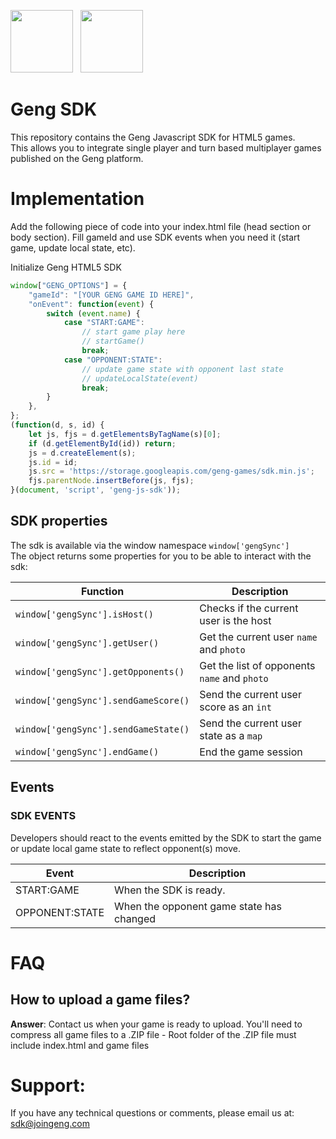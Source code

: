 <img src="https://upload.wikimedia.org/wikipedia/en/thumb/b/be/Gamepad.svg/600px-Gamepad.svg.png" width="100" alt="" data-canonical-src="https://avatars1.githubusercontent.com/u/54474115?s=460&v=4">  &nbsp;
<img src="https://upload.wikimedia.org/wikipedia/commons/thumb/3/38/HTML5_Badge.svg/600px-HTML5_Badge.svg.png" width="100" alt="" data-canonical-src="https://upload.wikimedia.org/wikipedia/commons/thumb/3/38/HTML5_Badge.svg/600px-HTML5_Badge.svg.png">

# Geng SDK
This repository contains the Geng Javascript SDK for HTML5 games. <br>
This allows you to integrate single player and turn based multiplayer games published on the Geng platform.

# Implementation
<p>Add the following piece of code into your index.html file (head section or body section). Fill gameId and use SDK events when you need it (start game, update local state, etc).</p>
<p>Initialize Geng HTML5 SDK</p>

```js
window["GENG_OPTIONS"] = {
    "gameId": "[YOUR GENG GAME ID HERE]",
    "onEvent": function(event) {
        switch (event.name) {
            case "START:GAME":
                // start game play here
                // startGame()
                break;
            case "OPPONENT:STATE":
                // update game state with opponent last state
                // updateLocalState(event)
                break;
        }
    },
};
(function(d, s, id) {
    let js, fjs = d.getElementsByTagName(s)[0];
    if (d.getElementById(id)) return;
    js = d.createElement(s);
    js.id = id;
    js.src = 'https://storage.googleapis.com/geng-games/sdk.min.js';
    fjs.parentNode.insertBefore(js, fjs);
}(document, 'script', 'geng-js-sdk'));
```

## SDK properties
The sdk is available via the window namespace ```window['gengSync']``` <br>
The object returns some properties for you to be able to interact with the sdk:

| Function        | Description |
| --------------- | ----------- |
| ```window['gengSync'].isHost()```    | Checks if the current user is the host        |
| ```window['gengSync'].getUser()```    | Get the current user ```name``` and ```photo```        |
| ```window['gengSync'].getOpponents()```    | Get the list of opponents ```name``` and ```photo```      |
| ```window['gengSync'].sendGameScore()```   | Send the current user score as an ```int```       |
| ```window['gengSync'].sendGameState()```   | Send the current user state as a ```map```       |
| ```window['gengSync'].endGame()```    | End the game session        |


## Events
### SDK EVENTS
Developers should react to the events emitted by the SDK to start the game or update local game state to reflect opponent(s) move.

| Event | Description |
| --- | --- |
| START:GAME | When the SDK is ready. |
| OPPONENT:STATE | When the opponent game state has changed |

# FAQ
<h2>How to upload a game files?</h2>
<p><b>Answer</b>: Contact us when your game is ready to upload. You'll need to compress all game files to a .ZIP file - Root folder of the .ZIP file must include index.html and game files</p>

# Support:
If you have any technical questions or comments, please email us at:
sdk@joingeng.com


